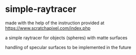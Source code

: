 # simple-raytracer

made with the help of the instruction provided at https://www.scratchapixel.com/index.php

a simple raytracer for objects (spheres) with matte surfaces

handling of specular surfaces to be implemented in the future
